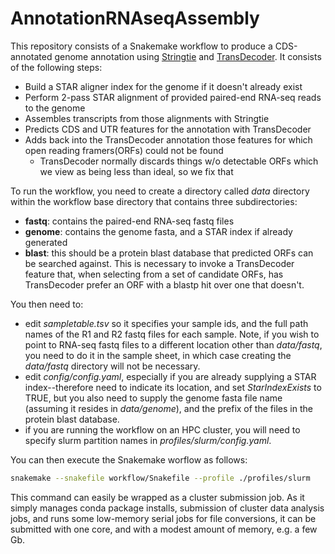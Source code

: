 # AnnotationRNAseqAssembly
This repository consists of a Snakemake workflow to produce a CDS-annotated genome annotation using [Stringtie](https://github.com/gpertea/stringtie) and [TransDecoder](https://github.com/TransDecoder/TransDecoder). It consists of the following steps:

* Build a STAR aligner index for the genome if it doesn't already exist
* Perform 2-pass STAR alignment of provided paired-end RNA-seq reads to the genome
* Assembles transcripts from those alignments with Stringtie
* Predicts CDS and UTR features for the annotation with TransDecoder
* Adds back into the TransDecoder annotation those features for which open reading framers(ORFs) could not be found
  * TransDecoder normally discards things w/o detectable ORFs which we view as being less than ideal, so we fix that


To run the workflow, you need to create a directory called *data* directory within the workflow base directory that contains three subdirectories:

* **fastq**: contains the paired-end RNA-seq fastq files
* **genome**: contains the genome fasta, and a STAR index if already generated
* **blast**: this should be a protein blast database that predicted ORFs can be searched against. This is necessary to invoke a TransDecoder feature that, when selecting from a set of candidate ORFs, has TransDecoder prefer an ORF with a blastp hit over one that doesn't. 

You then need to:
* edit *sampletable.tsv* so it specifies your sample ids, and the full path names of the R1 and R2 fastq files for each sample. Note, if you wish to point to RNA-seq fastq files to a different location other than *data/fastq*, you need to do it in the sample sheet, in which case creating the *data/fastq* directory will not be necessary.
* edit *config/config.yaml*, especially if you are already supplying a STAR index--therefore need to indicate its location, and set *StarIndexExists* to TRUE, but you also need to supply the genome fasta file name (assuming it resides in  *data/genome*), and the prefix of the files in the protein blast database.
* if you are running the workflow on an HPC cluster, you will need to specify slurm partition names in *profiles/slurm/config.yaml*.

You can then execute the Snakemake worflow as follows:

```bash
snakemake --snakefile workflow/Snakefile --profile ./profiles/slurm
```

This command can easily be wrapped as a cluster submission job. As it simply manages conda package installs, submission of cluster data analysis jobs, and runs some low-memory serial jobs for file conversions, it can be submitted with one core, and with a modest amount of memory, e.g. a few Gb.


